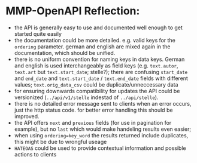 # MMP-OpenAPI Reflection:

- the API is generally easy to use and documented well enough to get started quite easily
- the documentation could be more detailed. e.g. valid keys for the `ordering` parameter. german and english are mixed again in the documentation, which should be unified.
- there is no uniform convention for naming keys in data keys. German and english is used interchangeably as field keys (e.g. `text.autor`, `text.art` but `text.start_date`; stelle?); there are confusing `start_date` and `end_date` and `text.start_date` / `text.end_date` fields with different values; `text.orig_data_csv` could be duplicate/unneccessary data 
- for ensuring downwards compatibility for updates the API could be versionized (`../api/v1/stelle` indestad of `../api/stelle`). 
- there is no detailed error message sent to clients when an error occurs, just the http status code. for better error handling this should be improved.
- the API offers `next` and `previous` fields (for use in pagination for example), but no `last` which would make handeling results even easier; 
- when using `ordering=key_word` the results returned include duplicates, this might be due to wrongful useage
- `HATEOAS` could be used to provide contextual information and possible actions to clients
